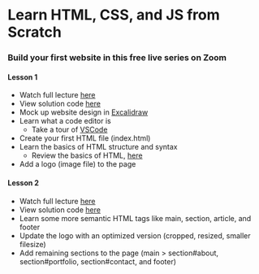 # Learn HTML, CSS, and JS from Scratch
### Build your first website in this free live series on Zoom

#### Lesson 1
- Watch full lecture [here](https://youtu.be/GI9FEnnFbZU?feature=shared)
- View solution code [here](https://github.com/nax3t/beginners-html-css-js/tree/lesson_1)
- Mock up website design in [Excalidraw](https://www.excalidraw.com/)
- Learn what a code editor is
  - Take a tour of [VSCode](https://code.visualstudio.com/)
- Create your first HTML file (index.html)
- Learn the basics of HTML structure and syntax
  - Review the basics of HTML, [here](https://developer.mozilla.org/en-US/docs/Learn/Getting_started_with_the_web/HTML_basics)
- Add a logo (image file) to the page

#### Lesson 2
- Watch full lecture [here](https://youtu.be/KSqimyoYfYo)
- View solution code [here](https://github.com/nax3t/beginners-html-css-js/tree/lesson_2)
- Learn some more semantic HTML tags like main, section, article, and footer
- Update the logo with an optimized version (cropped, resized, smaller filesize)
- Add remaining sections to the page (main > section#about, section#portfolio, section#contact, and footer)